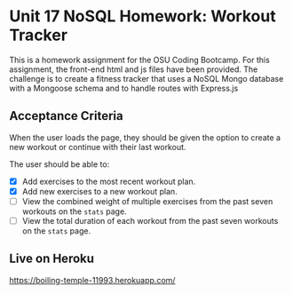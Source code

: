 # Unit 17 NoSQL Homework: Workout Tracker

This is a homework assignment for the OSU Coding Bootcamp. For this assignment, the front-end html and js files have been provided. The challenge is to create a fitness tracker that uses a NoSQL Mongo database with a Mongoose schema and to handle routes with Express.js

## Acceptance Criteria

When the user loads the page, they should be given the option to create a new workout or continue with their last workout.

The user should be able to:
- [x] Add exercises to the most recent workout plan.
- [x] Add new exercises to a new workout plan.
- [ ] View the combined weight of multiple exercises from the past seven workouts on the `stats` page.
- [ ] View the total duration of each workout from the past seven workouts on the `stats` page.

## Live on Heroku

https://boiling-temple-11993.herokuapp.com/
